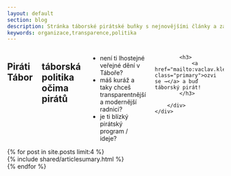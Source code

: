 ```yaml
---
layout: default
section: blog
description: Stránka táborské pirátské buňky s nejnovějšími články a základním rozcestníkem.
keywords: organizace,transparence,politika
---
```


<section class="callout large">
	<div class="row">
		<div class="small-12 faded medium-8 columns">
			<h1>Piráti Tábor</h1>
      <h2 class="subheader">táborská politika očima pirátů</h2>
			<ul>
				<li>není ti lhostejné veřejné dění v Táboře?</li>
				<li>máš kuráž a taky chceš transparentnější a modernější radnici?</li>
				<li>je ti blízký pirátský program / ideje?</li>
			</ul>

			<h3>
				<a href="mailto:vaclav.klecanda@pirati.cz" class="primary">ozvi se →</a> a buď táborský pirát!
			</h3>

		</div>
	</div>
</section>

<section>
  <div class="row small-up-1 medium-up-2">
  {% for post in site.posts limit:4 %}
    <div class="column">
    {% include shared/articlesumary.html %}
    </div>
  {% endfor %}
  </div>
</section>
